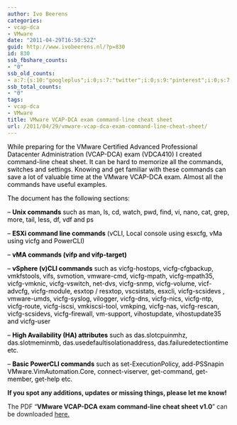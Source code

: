 ```yaml
---
author: Ivo Beerens
categories:
- vcap-dca
- VMware
date: "2011-04-29T16:50:52Z"
guid: http://www.ivobeerens.nl/?p=830
id: 830
ssb_fbshare_counts:
- "0"
ssb_old_counts:
- a:7:{s:10:"googleplus";i:0;s:7:"twitter";i:0;s:9:"pinterest";i:0;s:7:"fbshare";i:0;s:8:"linkedin";i:0;s:6:"reddit";i:0;s:6:"tumblr";i:0;}
ssb_total_counts:
- "0"
tags:
- vcap-dca
- VMware
title: VMware VCAP-DCA exam command-line cheat sheet
url: /2011/04/29/vmware-vcap-dca-exam-command-line-cheat-sheet/
---
```


<span style="color: #000000;">While preparing for the VMware Certified Advanced Professional Datacenter Administration (VCAP-DCA) exam (VDCA410) I created command-line cheat sheet. It can be hard to memorize all the commands, switches and settings. Knowing and get familiar with these commands can save a lot of valuable time at the VMware VCAP-DCA exam. Almost all the commands have useful examples. </span>

<span style="color: #000000;">The document has the following sections:</span>

<span style="color: #000000;">– **Unix commands** such as man, ls, cd, watch, pwd, find, vi, nano, cat, grep, more, tail, less, df, vdf and ps</span>

<span style="color: #000000;">– **ESXi command line commands** (vCLI, Local console using esxcfg, vMa using vicfg and PowerCLI)</span>

<span style="color: #000000;">– **vMA commands (vifp and vifp-target)**</span>

<span style="color: #000000;">– **vSphere (v)CLI commands** such as vicfg-hostops, vicfg-cfgbackup, vmkfstools, vifs, svmotion, vmware-cmd, vicfg-mpath, vicfg-mpath35, vicfg-vmknic, vicfg-vswitch, net-dvs, vicfg-snmp, vicfg-volume, vicf-advcfg, vicfg-module, esxtop / resxtop, vscsistats, esxcli, vicfg-scsidevs , vmware-umds, vicfg-syslog, vilogger, vicfg-dns, vicfg-nics, vicfg-ntp, vicfg-route, vicfg-iscsi, vmkiscsi-tool, vmkping, vicfg-nas, vicfg-rescan, vicfg-scsidevs, vicfg-firewall, vm-support, vihostupdate, vihostupdate35 and vicfg-user</span>

<span style="color: #000000;">– **High Availability (HA) attributes** such as das.slotcpuinmhz, das.slotmeminmb, das.usedefaultisolationaddress, das.failuredetectiontime etc. </span>

<span style="color: #000000;">– **Basic PowerCLI commands** such as set-­ExecutionPolicy, add-PSSnapin  
VMware.VimAutomation.Core, connect-viserver, get-command, get-member, get-help etc.  
</span>

**If you spot any additions, updates or missing things, please let me know!**

The PDF “**VMware VCAP-DCA exam command-line cheat sheet v1.0**” can be downloaded [here.](https://onedrive.live.com/redir?resid=570EBBF7BFDEA790!16869&authkey=!AF4Jc8J7fKvwEjk&ithint=file%2cdoc)
